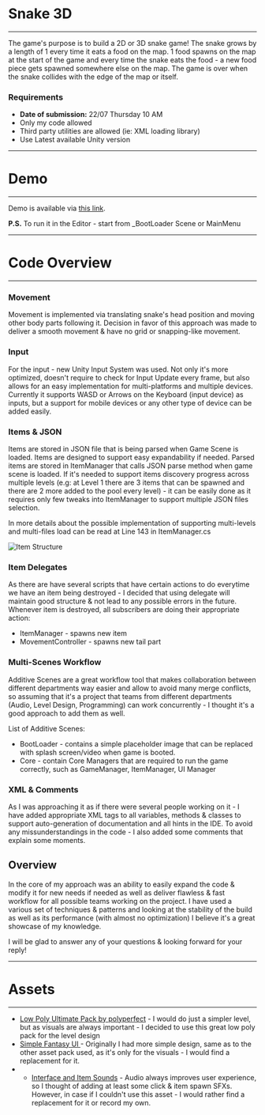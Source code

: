 # Snake 3D
 -------------------------
 
The game's purpose is to build a 2D or 3D snake game! The snake grows by a length of 1 every time it eats a food on the map. 1 food spawns on the map at the start of the game and every time the snake eats the food - a new food piece gets spawned somewhere else on the map. The game is over when the snake collides with the edge of the map or itself.

### Requirements
<ul>
 <li><strong>Date of submission:</strong> 22/07 Thursday 10 AM</li>
 <li>Only my code allowed</li>
 <li>Third party utilities are allowed (ie: XML loading library)</li>
 <li>Use Latest available Unity version</li> 
</ul>

------------------------------------
# Demo
------------------------------------
Demo is available via [this link](https://youtu.be/wBjK547qC50).

**P.S.** To run it in the Editor - start from \_BootLoader Scene or MainMenu

------------------------------------
# Code Overview
------------------------------------

### Movement
Movement is implemented via translating snake's head position and moving other body parts following it. Decision in favor of this approach was made to deliver a smooth movement & have no grid or snapping-like movement.

### Input
For the input - new Unity Input System was used. Not only it's more optimized, doesn't require to check for Input Update every frame, but also allows for an easy implementation for multi-platforms and multiple devices. Currently it supports WASD or Arrows on the Keyboard (input device) as inputs, but a support for mobile devices or any other type of device can be added easily.

### Items & JSON
Items are stored in JSON file that is being parsed when Game Scene is loaded. Items are designed to support easy expandability if needed. Parsed items are stored in ItemManager that calls JSON parse method when game scene is loaded. If it's needed to support items discovery progress across multiple levels (e.g: at Level 1 there are 3 items that can be spawned and there are 2 more added to the pool every level) - it can be easily done as it requires only few tweaks into ItemManager to support multiple JSON files selection.

In more details about the possible implementation of supporting multi-levels and multi-files load can be read at Line 143 in ItemManager.cs

![Item Structure](https://i.imgur.com/WMt7s25.png)

### Item Delegates
As there are have several scripts that have certain actions to do everytime we have an item being destroyed - I decided that using delegate will maintain good structure & not lead to any possible errors in the future. Whenever item is destroyed, all subscribers are doing their appropriate action:
- ItemManager - spawns new item
- MovementController - spawns new tail part

### Multi-Scenes Workflow
Additive Scenes are a great workflow tool that makes collaboration between different departments way easier and allow to avoid many merge conflicts, so assuming that it's a project that teams from different departments (Audio, Level Design, Programming) can work concurrently - I thought it's a good approach to add them as well.

List of Additive Scenes:
- BootLoader - contains a simple placeholder image that can be replaced with splash screen/video when game is booted.
- Core - contain Core Managers that are required to run the game correctly, such as GameManager, ItemManager, UI Manager

### XML & Comments
As I was approaching it as if there were several people working on it - I have added appropriate XML tags to all variables, methods & classes to support auto-generation of documentation and all hints in the IDE. To avoid any missunderstandings in the code - I also added some comments that explain some moments.

## Overview
In the core of my approach was an ability to easily expand the code & modify it for new needs if needed as well as deliver flawless & fast workflow for all possible teams working on the project. I have used a various set of techniques & patterns and looking at the stability of the build as well as its performance (with almost no optimization) I believe it's a great showcase of my knowledge.

I will be glad to answer any of your questions & looking forward for your reply!

------------------------------------
# Assets
------------------------------------
- [Low Poly Ultimate Pack by polyperfect](https://assetstore.unity.com/packages/3d/props/low-poly-ultimate-pack-54733) - I would do just a simpler level, but as visuals are always important - I decided to use this great low poly pack for the level design
- [Simple Fantasy UI ](https://assetstore.unity.com/packages/2d/gui/icons/simple-fantasy-ui-140925) - Originally I had more simple design, same as to the other asset pack used, as it's only for the visuals - I would find a replacement for it.
- - [Interface and Item Sounds](https://assetstore.unity.com/packages/audio/sound-fx/interface-and-item-sounds-89646) - Audio always improves user experience, so I thought of adding at least some click & item spawn SFXs. However, in case if I couldn't use this asset - I would rather find a replacement for it or record my own.
